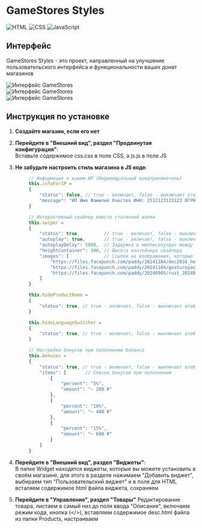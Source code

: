 # GameStores Styles

![HTML](https://img.shields.io/badge/HTML-5-orange) ![CSS](https://img.shields.io/badge/CSS-3-blue) ![JavaScript](https://img.shields.io/badge/JavaScript-ES6-yellow)

## Интерфейс

GameStores Styles - это проект, направленный на улучшение пользовательского интерфейса и функциональности ваших донат магазинов

![Интерфейс GameStores](https://i.postimg.cc/GpCRbDFt/1111111.png)   
![Интерфейс GameStores](https://i.postimg.cc/9MzJKWxb/5.png)   
![Интерфейс GameStores](https://i.postimg.cc/bw8L80Cs/7.png)

## Инструкция по установке

1. **Создайте магазин, если его нет**
2. **Перейдите в "Внешний вид", раздел "Продвинутая конфигурация"**:   
   Вставьте содержимое css.css в поле CSS, а js.js в поле JS
3. **Не забудьте настроить стиль магазина в JS коде**:
   ```js
        // Информация о вашем ИП (Индивидуальный предприниматель)
        this.infoForIP = 
        {
            "status": false, // true - включает, false - выключает отображение в футере страницы (Заменяет политику конфиденциальности GS)
            "message": "ИП Имя Фамилия Очество ИНН: 2512123123123 ОГРНИП: 325200000003213123"
        }

        // Интерактивный свайпер вместо статичной шапки
        this.swiper = 
        {
            "status": true,         // true - включает, false - выключает свайпер вместо шапки (Заменяет банер)
            "autoplay": true,       // true - включает, false - выключает автопрокрутку
            "autoplayDelay": 5000,  // Задержка в миллисекундах между слайдами (1 сек = 1000 миллисекунд)
            "heightContainer": 300, // Высота контейнера свайпера
            "images": [             // Ссылки на изображения, которые будут отображаться в свайпере (Разрешение 1280х300)
                "https://files.facepunch.com/paddy/20241204/dec2024_heroposter_01.jpg",
                "https://files.facepunch.com/paddy/20241104/gesturepack_hero_01.jpg",
                "https://files.facepunch.com/paddy/20240905/rust_202409_ttk_heroimage.jpg"
            ]
        }

        this.hideProductName =
        {
            "status": true, // true - включает, false - выключает отображение имени товара при наведении
        }

        this.hideLanguageSwitcher =
        {
            "status": true, // true - включает, false - выключает отображение языкового переключателя
        }

        // Настройка бонусов при пополнении баланса
        this.bonuses = 
        {
            "status": true, // true - включает, false - выключает отображение бонусов при пополнении
            "items": [       // Список бонусов при пополнении
                {
                    "percent": "5%",
                    "amount": "~ 200 ₽"
                },
                {
                    "percent": "10%",
                    "amount": "~ 400 ₽"
                },
                {
                    "percent": "15%",
                    "amount": "~ 600 ₽"
                }
            ]
        }
   ```
4. **Перейдите в "Внешний вид", раздел "Виджеты"**:   
В папке Widget находятся виджеты, которые вы можете установить в своём магазине, для этого в разделе нажимаем "Добавить виджет", выбираем тип "Пользовательский виджет" и в поле для HTML всталяем содержимое html файла виджета, сохраняем

6. **Перейдите в "Управление", раздел "Товары"**
Редактирование товара, листаем в самый низ до поля ввода "Описание", включаем режим кода, кнопка (</>), вставляем содержимое desc.html файла из папки Products, настраиваем
